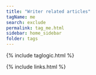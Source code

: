 ```yaml
---
title: "Writer related articles"
tagName: me
search: exclude
permalink: tag_me.html
sidebar: home_sidebar
folder: tags
---
```

{% include taglogic.html %}

{% include links.html %}
